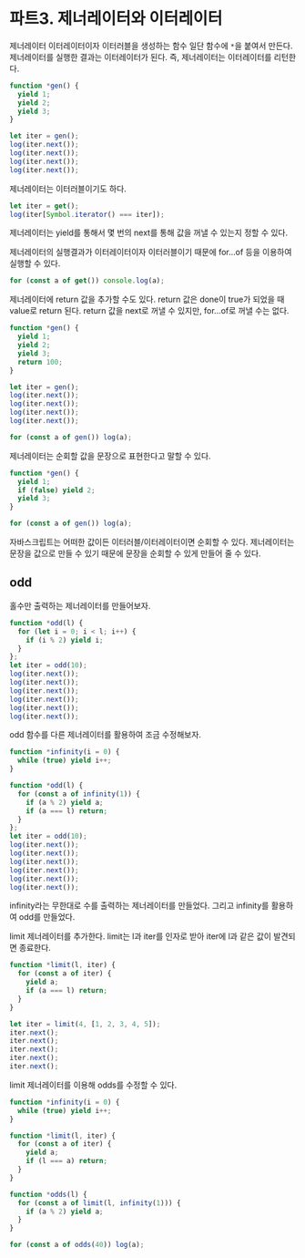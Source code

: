 # 파트3. 제너레이터와 이터레이터

제너레이터
이터레이터이자 이터러블을 생성하는 함수
일단 함수에 `*`을 붙여서 만든다.
제너레이터를 실행한 결과는 이터레이터가 된다.
즉, 제너레이터는 이터레이터를 리턴한다.

```js
function *gen() {
  yield 1;
  yield 2;
  yield 3;
}

let iter = gen();
log(iter.next());
log(iter.next());
log(iter.next());
log(iter.next());
```

제너레이터는 이터러블이기도 하다.

```js
let iter = get();
log(iter[Symbol.iterator() === iter]);
```

제너레이터는 yield를 통해서 몇 번의 next를 통해 값을 꺼낼 수 있는지 정할 수 있다.

제너레이터의 실행결과가 이터레이터이자 이터러블이기 때문에 for...of 등을 이용하여 실행할 수 있다.

```js
for (const a of get()) console.log(a);
```

제너레이터에 return 값을 추가할 수도 있다.
return 값은 done이 true가 되었을 때 value로 return 된다.
return 값을 next로 꺼낼 수 있지만, for...of로 꺼낼 수는 없다.

```js
function *gen() {
  yield 1;
  yield 2;
  yield 3;
  return 100;
}

let iter = gen();
log(iter.next());
log(iter.next());
log(iter.next());
log(iter.next());

for (const a of gen()) log(a);
```

제너레이터는 순회할 값을 문장으로 표현한다고 말할 수 있다.

```js
function *gen() {
  yield 1;
  if (false) yield 2;
  yield 3;
}

for (const a of gen()) log(a);
```

자바스크립트는 어떠한 값이든 이터러블/이터레이터이면 순회할 수 있다.
제너레이터는 문장을 값으로 만들 수 있기 때문에 문장을 순회할 수 있게 만들어 줄 수 있다.

## odd

홀수만 출력하는 제너레이터를 만들어보자.

```js
function *odd(l) {
  for (let i = 0; i < l; i++) {
    if (i % 2) yield i;
  }
};
let iter = odd(10);
log(iter.next());
log(iter.next());
log(iter.next());
log(iter.next());
log(iter.next());
log(iter.next());
```

odd 함수를 다른 제너레이터를 활용하여 조금 수정해보자.

```js
function *infinity(i = 0) {
  while (true) yield i++;
}

function *odd(l) {
  for (const a of infinity(1)) {
    if (a % 2) yield a;
    if (a === l) return;
  }
};
let iter = odd(10);
log(iter.next());
log(iter.next());
log(iter.next());
log(iter.next());
log(iter.next());
log(iter.next());
```

infinity라는 무한대로 수를 출력하는 제너레이터를 만들었다.
그리고 infinity를 활용하여 odd를 만들었다.

limit 제너레이터를 추가한다.
limit는 l과 iter를 인자로 받아 iter에 l과 같은 값이 발견되면 종료한다.

```js
function *limit(l, iter) {
  for (const a of iter) {
    yield a;
    if (a === l) return;
  }
}

let iter = limit(4, [1, 2, 3, 4, 5]);
iter.next();
iter.next();
iter.next();
iter.next();
iter.next();
```

limit 제너레이터를 이용해 odds를 수정할 수 있다.

```js
function *infinity(i = 0) {
  while (true) yield i++;
}

function *limit(l, iter) {
  for (const a of iter) {
    yield a;
    if (l === a) return;
  }
}

function *odds(l) {
  for (const a of limit(l, infinity(1))) {
    if (a % 2) yield a;
  }
}

for (const a of odds(40)) log(a);
```
